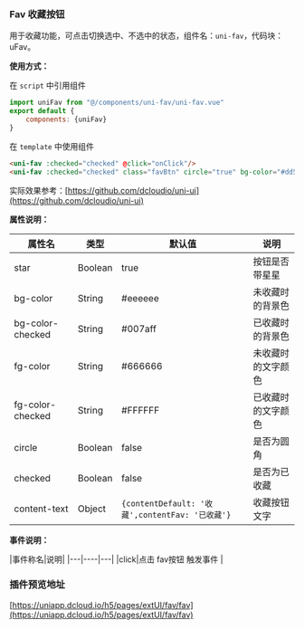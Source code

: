 ### Fav 收藏按钮

用于收藏功能，可点击切换选中、不选中的状态，组件名：``uni-fav``，代码块： uFav。

**使用方式：**

在 ``script`` 中引用组件 

```javascript
import uniFav from "@/components/uni-fav/uni-fav.vue"
export default {
    components: {uniFav}
}
```

在 ``template`` 中使用组件

```html
<uni-fav :checked="checked" @click="onClick"/>
<uni-fav :checked="checked" class="favBtn" circle="true" bg-color="#dd524d" bg-color-checked="#007aff" @click="onClick"/>
```

实际效果参考：[https://github.com/dcloudio/uni-ui](https://github.com/dcloudio/uni-ui)

**属性说明：**

|属性名						|类型		|默认值																							|说明								|
|---							|----		|---																								|---								|
|star							|Boolean|true																								|按钮是否带星星			|
|bg-color					|String	|#eeeeee																						|未收藏时的背景色		|
|bg-color-checked	|String	|#007aff																						|已收藏时的背景色		|
|fg-color					|String	|#666666																						|未收藏时的文字颜色	|
|fg-color-checked	|String	|#FFFFFF																						|已收藏时的文字颜色	|
|circle						|Boolean|false																							|是否为圆角					|
|checked					|Boolean|false																							|是否为已收藏				|
|content-text			|Object	|```{contentDefault: '收藏',contentFav: '已收藏'}```|收藏按钮文字				|


**事件说明：**

|事件称名|说明|
|---|----|---|
|click|点击 fav按钮 触发事件	|

### 插件预览地址

[https://uniapp.dcloud.io/h5/pages/extUI/fav/fav](https://uniapp.dcloud.io/h5/pages/extUI/fav/fav)